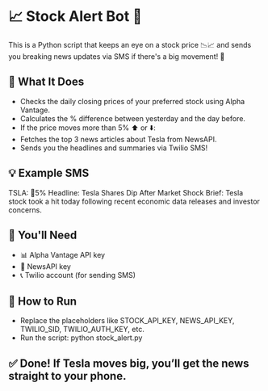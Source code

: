 # 📈 Stock Alert Bot 🚀
This is a Python script that keeps an eye on a stock price 📉📈 and sends you breaking news updates via SMS if there's a big movement! 📲

## 🔧 What It Does
- Checks the daily closing prices of your preferred stock using Alpha Vantage.
- Calculates the % difference between yesterday and the day before.
- If the price moves more than 5% ⬆️ or ⬇️:
- Fetches the top 3 news articles about Tesla from NewsAPI.
- Sends you the headlines and summaries via Twilio SMS!

## 💡 Example SMS
TSLA: 🔻5%
Headline: Tesla Shares Dip After Market Shock
Brief: Tesla stock took a hit today following recent economic data releases and investor concerns.

## 🔑 You'll Need
- 📊 Alpha Vantage API key
- 📰 NewsAPI key
- 📞 Twilio account (for sending SMS)

## 🚀 How to Run
- Replace the placeholders like STOCK_API_KEY, NEWS_API_KEY, TWILIO_SID, TWILIO_AUTH_KEY, etc.
- Run the script: python stock_alert.py

## ✅ Done! If Tesla moves big, you’ll get the news straight to your phone.

